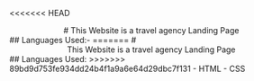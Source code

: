 <<<<<<< HEAD
<center> # This Website is a travel agency Landing Page </center>
## Languages Used:-
=======
# <center> This Website is a travel agency Landing Page </center>
## Languages Used:
>>>>>>> 89bd9d753fe934dd24b4f1a9a6e64d29dbc7f131
- HTML
- CSS
